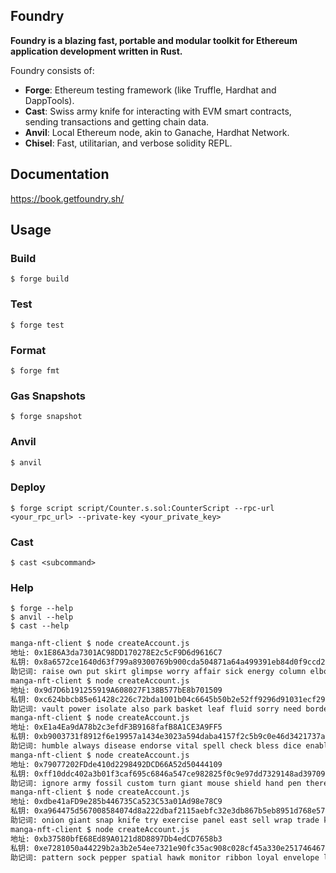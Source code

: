 ## Foundry

**Foundry is a blazing fast, portable and modular toolkit for Ethereum application development written in Rust.**

Foundry consists of:

-   **Forge**: Ethereum testing framework (like Truffle, Hardhat and DappTools).
-   **Cast**: Swiss army knife for interacting with EVM smart contracts, sending transactions and getting chain data.
-   **Anvil**: Local Ethereum node, akin to Ganache, Hardhat Network.
-   **Chisel**: Fast, utilitarian, and verbose solidity REPL.

## Documentation

https://book.getfoundry.sh/

## Usage

### Build

```shell
$ forge build
```

### Test

```shell
$ forge test
```

### Format

```shell
$ forge fmt
```

### Gas Snapshots

```shell
$ forge snapshot
```

### Anvil

```shell
$ anvil
```

### Deploy

```shell
$ forge script script/Counter.s.sol:CounterScript --rpc-url <your_rpc_url> --private-key <your_private_key>
```

### Cast

```shell
$ cast <subcommand>
```

### Help

```shell
$ forge --help
$ anvil --help
$ cast --help
```


```bash
manga-nft-client $ node createAccount.js
地址: 0x1E86A3da7301AC98DD170278E2c5cF9D6d9616C7
私钥: 0x8a6572ce1640d63f799a89300769b900cda504871a64a499391eb84d0f9ccd26
助记词: raise own put skirt glimpse worry affair sick energy column elbow gas
manga-nft-client $ node createAccount.js
地址: 0x9d7D6b191255919A608027F138B577bE8b701509
私钥: 0xc624bbcb85e61428c226c72bda1001b04c6645b50b2e52ff9296d91031ecf299
助记词: vault power isolate also park basket leaf fluid sorry need border empty
manga-nft-client $ node createAccount.js
地址: 0xE1a4Ea9dA78b2c3efdF3B9168fafB8A1CE3A9FF5
私钥: 0xb9003731f8912f6e19957a1434e3023a594daba4157f2c5b9c0e46d3421737a9
助记词: humble always disease endorse vital spell check bless dice enable fade security
manga-nft-client $ node createAccount.js
地址: 0x79077202FDde410d2298492DCD66A52d50444109
私钥: 0xff10ddc402a3b01f3caf695c6846a547ce982825f0c9e97dd7329148ad397093
助记词: ignore army fossil custom turn giant mouse shield hand pen there patient
manga-nft-client $ node createAccount.js
地址: 0xdbe41aFD9e285b446735Ca523C53a01Ad98e78C9
私钥: 0xa964475d567008584074d8a222dbaf2115aebfc32e3db867b5eb8951d768e57b
助记词: onion giant snap knife try exercise panel east sell wrap trade kite
manga-nft-client $ node createAccount.js
地址: 0xb37580bfE68Ed89A0121d8D8897Db4edCD7658b3
私钥: 0xe7281050a44229b2a3b2e54ee7321e90fc35ac908c028cf45a330e2517464674
助记词: pattern sock pepper spatial hawk monitor ribbon loyal envelope liquid eternal chunk
```